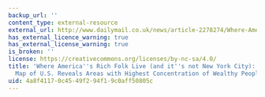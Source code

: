 ```yaml
---
backup_url: ''
content_type: external-resource
external_url: http://www.dailymail.co.uk/news/article-2278274/Where-Americas-rich-people-live--New-York-City-Bridgeport-CT-boasts-highest-concentration-rich-people-nation.html
has_external_licence_warning: true
has_external_license_warning: true
is_broken: ''
license: https://creativecommons.org/licenses/by-nc-sa/4.0/
title: 'Where America''s Rich Folk Live (and it''s not New York City): Fascinating
  Map of U.S. Reveals Areas with Highest Concentration of Wealthy People'
uid: 4a8f4117-0c45-49f2-94f1-9c0aff50805c
---
```

